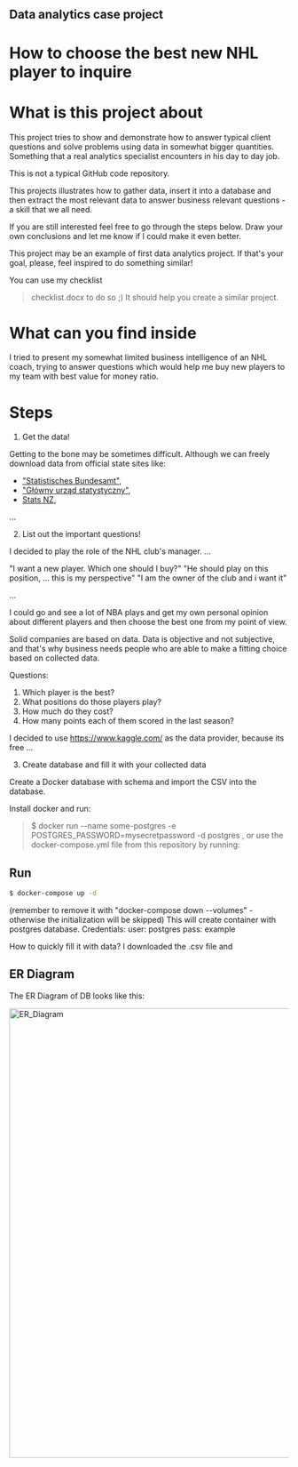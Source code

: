 ## Data analytics case project
# How to choose the best new NHL player to inquire

# What is this project about

This project tries to show and demonstrate how to answer typical client questions and solve problems using data in somewhat bigger quantities.
Something that a real analytics specialist encounters in his day to day job.  

This is not a typical GitHub code repository.

This projects illustrates how to gather data, insert it into a database and 
then extract the most relevant data to answer business relevant questions - a skill that we all need.

If you are still interested feel free to go through the steps below. 
Draw your own conclusions and let me know if I could make it even better.  

This project may be an example of first data analytics project.
If that's your goal, please, feel inspired to do something similar!

You can use my checklist 
>checklist.docx 
to do so ;) It should help you create a similar project.


# What can you find inside

I tried to present my somewhat limited business intelligence of an NHL coach, trying to answer questions which would
help me buy new players to my team with best value for money ratio.

# Steps

1) Get the data!

Getting to the bone may be sometimes difficult. Although we can freely download data from official state sites like:
- ["Statistisches Bundesamt"](https://www.destatis.de/DE/Home/_inhalt.html),
- ["Główny urząd statystyczny"](https://stat.gov.pl/),
- [Stats NZ](https://stats.govt.nz/large-datasets/csv-files-for-download/),

...

2) List out the important questions!

I decided to play the role of the NHL club's manager.
...  

"I want a new player. Which one should I buy?"
"He should play on this position, ... this is my perspective"
"I am the owner of the club and i want it"

... 

I could go and see a lot of NBA plays and get my own personal opinion
about different players and then choose the best one from my point of view.

Solid companies are based on data. Data is objective and not subjective, 
and that's why business needs people who are able to make a fitting choice 
based on collected data.




Questions:
1) Which player is the best?
2) What positions do those players play?
3) How much do they cost?
4) How many points each of them scored in the last season?


I decided to use https://www.kaggle.com/ as the data provider, because its free ... 

3) Create database and fill it with your collected data

Create a Docker database with schema and import the CSV into the database.

Install docker and run:
> $ docker run --name some-postgres -e POSTGRES_PASSWORD=mysecretpassword -d postgres
, or use the docker-compose.yml file from this repository by running:
## Run
```sh
$ docker-compose up -d 
```
(remember to remove it with "docker-compose down --volumes" - otherwise the initialization will be skipped)
This will create container with postgres database. Credentials:
user: postgres
pass: example 

How to quickly fill it with data?
I downloaded the .csv file and 

## ER Diagram
The ER Diagram of DB looks like this:

<img width="809" alt="ER_Diagram" src="... .png">